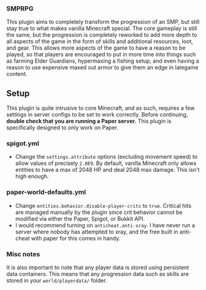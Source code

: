 ﻿### SMPRPG

This plugin aims to completely transform the progression of an SMP, but still stay true
to what makes vanilla Minecraft special. The core gameplay is still the same, but
the progression is completely reworked to add more depth to all aspects of the game
in the form of skills and additional resources, loot, and gear. This allows more aspects
of the game to have a reason to be played, so that players are encouraged to put in more
time into things such as farming Elder Guardians, hypermaxing a fishing setup, and even having
a reason to use expensive maxed out armor to give them an edge in lategame content.

## Setup

This plugin is quite intrusive to core Minecraft, and as such, requires a few settings in 
server configs to be set to work correctly. Before continuing, **double check that you are
running a Paper server.** This plugin is specifically designed to only work on Paper.

### spigot.yml
- Change the `settings.attribute` options (excluding movement speed) to allow values of precisely `2.0E9`.
By default, vanilla Minecraft only allows entities to have a max of 2048 HP and deal 2048 max damage. This isn't high enough.

### paper-world-defaults.yml
- Change `entities.behavior.disable-player-crits` to `true`. Critical hits are managed manually by the plugin since crit
behavior cannot be modified via either the Paper, Spigot, or Bukkit API.
- I would recommend turning on `anticheat.anti-xray`. I have never run a server where nobody has attempted to xray, and the
free built in anti-cheat with paper for this comes in handy.

### Misc notes
It is also important to note that any player data is stored using persistent data containers. This means that
any progression data such as skills are stored in your `world/playerdata/` folder. 
